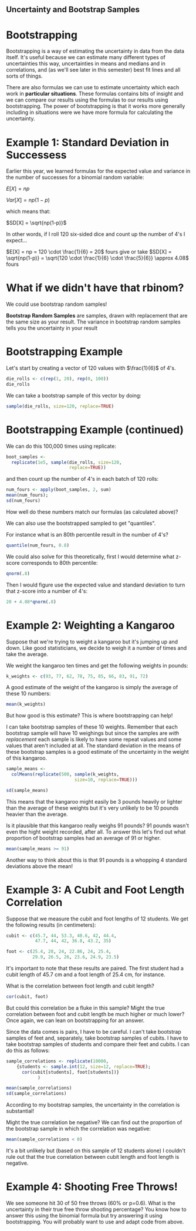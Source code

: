 Uncertainty and Bootstrap Samples
-----------------------------------

# Bootstrapping

Bootstrapping is a way of estimating the uncertainty in data from the data itself.  It's useful because we can estimate many different types of uncertainties this way, uncertainties in means and medians and in correlations, and (as we'll see later in this semester) best fit lines and all sorts of things.

There are also formulas we can use to estimate uncertainty which each work in **particular situations**.  These formulas contains bits of insight and we can compare our results using the formulas to our results using bootstrapping.  The power of bootstrapping is that it works more generally including in situations were we have more formula for calculating the uncertainty.

# Example 1: Standard Deviation in Successess

Earlier this year, we learned formulas for the expected value and variance in the number of successes for a binomial random variable:

$E[X] = np$

$Var[X] = np(1-p)$

which means that:

$SD[X] = \sqrt{np(1-p)}$

In other words, if I roll 120 six-sided dice and count up the number of 4's I expect...

$E[X] = np = 120 \cdot \frac{1}{6} = 20$ fours
give or take
$SD[X] = \sqrt{np(1-p)} = \sqrt{120 \cdot \frac{1}{6} \cdot \frac{5}{6}} \approx 4.08$ fours

# What if we didn't have that rbinom?

We could use bootstrap random samples!

**Bootstrap Random Samples** are samples, drawn with replacement that are the same size as your result.  The variance in bootstrap random samples tells you the uncertainty in your result 

# Bootstrapping Example

Let's start by creating a vector of 120 values with $\frac{1}{6}$ of 4's.

```r
die_rolls <- c(rep(1, 20), rep(0, 100))
die_rolls
```

We can take a bootstrap sample of this vector by doing:

```r
sample(die_rolls, size=120, replace=TRUE)
```

# Bootstrapping Example (continued)

We can do this 100,000 times using replicate:

```r
boot_samples <- 
  replicate(1e5, sample(die_rolls, size=120,
                        replace=TRUE))
```

and then count up the number of 4's in each batch of 120 rolls:

```r
num_fours <- apply(boot_samples, 2, sum)
mean(num_fours); 
sd(num_fours)
```

How well do these numbers match our formulas (as calculated above)?

We can also use the bootstrapped sampled to get "quantiles".

For instance what is an 80th percentile result in the number of 4's?

```r
quantile(num_fours, 0.8)
```

We could also solve for this theoretically, first I would determine what z-score corresponds to 80th percentile:

```r
qnorm(.8)
```

Then I would figure use the expected value and standard deviation to turn that z-score into a number of 4's:

```r
20 + 4.08*qnorm(.8)
```
# Example 2: Weighting a Kangaroo

Suppose that we're trying to weight a kangaroo but it's jumping up and down.  Like good statisticians, we decide to weigh it a number of times and take the average.

We weight the kangaroo ten times and get the following weights in pounds:

```r
k_weights <- c(93, 77, 62, 78, 75, 85, 66, 83, 91, 72)
```

A good estimate of the weight of the kangaroo is simply the average of these 10 numbers:

```r
mean(k_weights)
```

But how good is this estimate?  This is where bootstrapping can help!

I can take bootstrap samples of these 10 weights.  Remember that each bootstrap sample will have 10 weighings but since the samples are *with replacement* each sample is likely to have some repeat values and some values that aren't included at all.  The standard deviation in the means of these bootstrap samples is a good estimate of the uncertainty in the weight of this kangaroo.

```r
sample_means <- 
  colMeans(replicate(500, sample(k_weights, 
                          size=10, replace=TRUE)))

sd(sample_means)
```

This means that the kangaroo might easily be 3 pounds heavily or lighter than the average of these weights but it's very unlikely to be 10 pounds heavier than the average.

Is it plausible that this kangaroo really weighs 91 pounds?  91 pounds wasn't even the hight weight recorded, after all.  To answer this let's find out what proportion of bootstrap samples had an average of 91 or higher.

```r
mean(sample_means >= 91)
```
Another way to think about this is that 91 pounds is a whopping 4 standard deviations above the mean!  

# Example 3: A Cubit and Foot Length Correlation

Suppose that we measure the cubit and foot lengths of 12 students.  We get the following results (in centimeters):

```r
cubit <- c(45.7, 44, 53.3, 40.6, 42, 44.4, 
           47.7, 44, 42, 36.8, 43.2, 35)

foot <- c(25.4, 28, 24, 22.86, 24, 25.4, 
          29.9, 26.5, 26, 23.6, 24.9, 23.5)
```

It's important to note that these results are paired.  The first student had a cubit length of 45.7 cm and a foot length of 25.4 cm, for instance.

What is the correlation between foot length and cubit length?

```r
cor(cubit, foot)
```

But could this correlation be a fluke in this sample?  Might the true correlation between foot and cubit length be much higher or much lower?  Once again, we can lean on bootstrapping for an answer.

Since the data comes is pairs, I have to be careful.  I can't take bootstrap samples of feet and, separately, take bootstrap samples of cubits.  I have to take bootstrap samples of students and compare their feet and cubits.  I can do this as follows:

```r
sample_correlations <- replicate(10000, 
    {students <- sample.int(12, size=12, replace=TRUE);   
      cor(cubit[students], foot[students])}
            )

mean(sample_correlations)
sd(sample_correlations)
```

According to my bootstrap samples, the uncertainty in the correlation is substantial!

Might the true correlation be negative?  We can find out the proportion of the bootstrap sample in which the correlation was negative:

```r
mean(sample_correlations < 0)
```

It's a bit unlikely but (based on this sample of 12 students alone) I couldn't rule out that the true correlation between cubit length and foot length is negative.

# Example 4: Shooting Free Throws!

We see someone hit 30 of 50 free throws (60% or p=0.6).  What is the uncertainty in their true free throw shooting percentage?  You know how to answer this using the binomial formula but try answering it using bootstrapping.  You will probably want to use and adapt code from above.  
